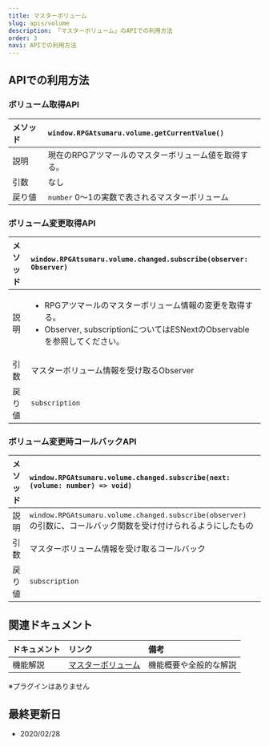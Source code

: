 ```yaml
---
title: マスターボリューム
slug: apis/volume
description: 「マスターボリューム」のAPIでの利用方法
order: 3
navi: APIでの利用方法
---
```

    
## APIでの利用方法
### ボリューム取得API
    
メソッド |`window.RPGAtsumaru.volume.getCurrentValue()`
:---|:---
説明|現在のRPGアツマールのマスターボリューム値を取得する。
引数|なし
戻り値|`number` 0～1の実数で表されるマスターボリューム
    
### ボリューム変更取得API
    
メソッド |`window.RPGAtsumaru.volume.changed.subscribe(observer: Observer)`
:---|:---
説明|<ul><li>RPGアツマールのマスターボリューム情報の変更を取得する。</li><li>Observer, subscriptionについてはESNextのObservableを参照してください。</li></ul>
引数|マスターボリューム情報を受け取るObserver
戻り値|`subscription`
    
### ボリューム変更時コールバックAPI
    
メソッド |`window.RPGAtsumaru.volume.changed.subscribe(next: (volume: number) => void)`
:---|:---
説明|`window.RPGAtsumaru.volume.changed.subscribe(observer)` の引数に、コールバック関数を受け付けられるようにしたもの
引数|マスターボリューム情報を受け取るコールバック
戻り値|`subscription`
    
## 関連ドキュメント
    
ドキュメント|リンク|備考
:---|:---|:---
機能解説|[マスターボリューム](/volume)|機能概要や全般的な解説
    
※プラグインはありません
    
## 最終更新日
 - 2020/02/28
